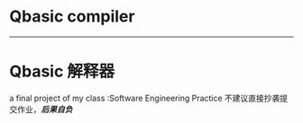 # Qbasic compiler
---
# Qbasic 解释器
 a final project of my class :Software Engineering Practice
 不建议直接抄袭提交作业，***后果自负***

